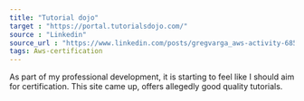 ```yaml
---
title: "Tutorial dojo"
target : "https://portal.tutorialsdojo.com/"
source : "Linkedin"
source_url : "https://www.linkedin.com/posts/gregvarga_aws-activity-6856618010656989185-OKuu"
tags: Aws-certification 
---
```


As part of my professional development, it is starting to feel like I should aim for certification.
This site came up, offers allegedly good quality tutorials.